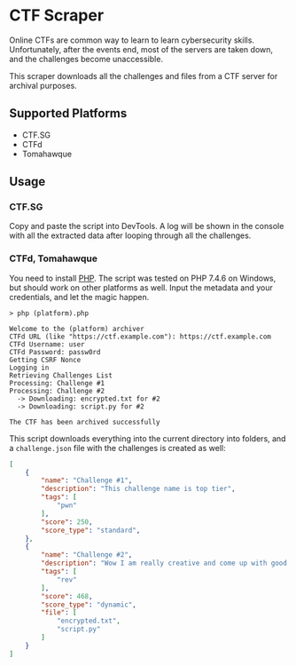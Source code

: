 # CTF Scraper

Online CTFs are common way to learn to learn cybersecurity skills. Unfortunately, after the events end, most of the servers are taken down, and the challenges become unaccessible.

This scraper downloads all the challenges and files from a CTF server for archival purposes.

## Supported Platforms
* CTF.SG
* CTFd
* Tomahawque

## Usage

### CTF.SG
Copy and paste the script into DevTools. A log will be shown in the console with all the extracted data after looping through all the challenges.

### CTFd, Tomahawque
You need to install [PHP](https://www.php.net). The script was tested on PHP 7.4.6 on Windows, but should work on other platforms as well. Input the metadata and your credentials, and let the magic happen.

```
> php (platform).php

Welcome to the (platform) archiver
CTFd URL (like "https://ctf.example.com"): https://ctf.example.com
CTFd Username: user
CTFd Password: passw0rd
Getting CSRF Nonce
Logging in
Retrieving Challenges List
Processing: Challenge #1
Processing: Challenge #2
  -> Downloading: encrypted.txt for #2
  -> Downloading: script.py for #2

The CTF has been archived successfully
```

This script downloads everything into the current directory into folders, and a `challenge.json` file with the challenges is created as well:

```json
[
	{
		"name": "Challenge #1",
		"description": "This challenge name is top tier",
		"tags": [
			"pwn"
		],
		"score": 250,
		"score_type": "standard",
	},
	{
		"name": "Challenge #2",
		"description": "Wow I am really creative and come up with good sample data",
		"tags": [
			"rev"
		],
		"score": 468,
		"score_type": "dynamic",
		"file": [
			"encrypted.txt",
			"script.py"
		]
	}
]
```
